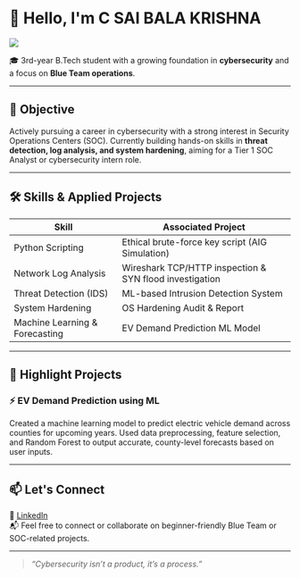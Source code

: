 # 👋 Hello, I'm C SAI BALA KRISHNA  
<a href="https://www.linkedin.com/in/c-sai-bala-krishna-5109b5265/">
  <img src="https://img.shields.io/badge/-LinkedIn-0072b1?&style=for-the-badge&logo=linkedin&logoColor=white" />
</a>

🎓 3rd-year B.Tech student with a growing foundation in **cybersecurity** and a focus on **Blue Team operations**.

---

## 🎯 Objective

Actively pursuing a career in cybersecurity with a strong interest in Security Operations Centers (SOC). Currently building hands-on skills in **threat detection, log analysis, and system hardening**, aiming for a Tier 1 SOC Analyst or cybersecurity intern role.

---

## 🛠️ Skills & Applied Projects

| Skill                         | Associated Project                                      |
|------------------------------|----------------------------------------------------------|
| Python Scripting              | Ethical brute-force key script (AIG Simulation)         |
| Network Log Analysis          | Wireshark TCP/HTTP inspection & SYN flood investigation |
| Threat Detection (IDS)        | ML-based Intrusion Detection System                     |
| System Hardening              | OS Hardening Audit & Report                             |
| Machine Learning & Forecasting| EV Demand Prediction ML Model                           |

---

## 🚀 Highlight Projects

### ⚡ EV Demand Prediction using ML
Created a machine learning model to predict electric vehicle demand across counties for upcoming years. Used data preprocessing, feature selection, and Random Forest to output accurate, county-level forecasts based on user inputs.

---

## 📫 Let's Connect

🔗 [LinkedIn](https://www.linkedin.com/in/c-sai-bala-krishna-5109b5265/)  
📬 Feel free to connect or collaborate on beginner-friendly Blue Team or SOC-related projects.

---

> *“Cybersecurity isn’t a product, it’s a process.”*
